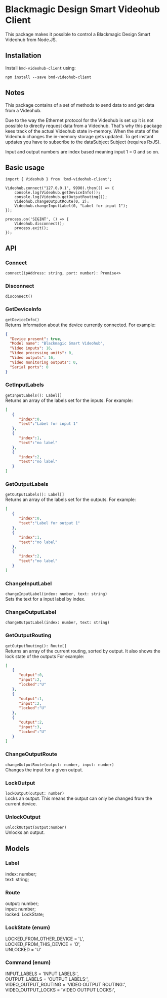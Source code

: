 # Blackmagic Design Smart Videohub Client
This package makes it possible to control a Blackmagic Design Smart Videohub from Node.JS.
## Installation
Install `bmd-videohub-client` using:

    npm install --save bmd-videohub-client


## Notes
This package contains of a set of methods to send data to and get data from a Videohub. 

Due to the way the Ethernet protocol for the Videohub is set up it is not possible to directly request data from a Videohub. That's why this package kees track of the actual Videohub state in-memory. When the state of the Videohub changes the in-memory storage gets updated. To get instant updates you have to subscribe to the dataSubject Subject (requires RxJS).  

Input and output numbers are index based meaning input 1 = 0 and so on.

## Basic usage

    import { Videohub } from 'bmd-videohub-client';
    
    Videohub.connect("127.0.0.1", 9990).then(() => {
	    console.log(Videohub.getDeviceInfo());
	    console.log(Videohub.getOutputRouting());
	    Videohub.changeOutputRoute(0, 2);
	    Videohub.changeInputLabel(0, "Label for input 1");
    });
    
    process.on('SIGINT', () => {
	    Videohub.disconnect();
		process.exit();
	});





## API

### Connect
 `connect(ipAddress: string, port: number): Promise<>`

### Disconnect
`disconnect()`

### GetDeviceInfo
`getDeviceInfo()`  
Returns information about the device currently connected. 
For example:
```json
{
  "Device present": true,
  "Model name": "Blackmagic Smart Videohub",
  "Video inputs": 16,
  "Video processing units": 0,
  "Video outputs": 16,
  "Video monitoring outputs": 0,
  "Serial ports": 0
}
```

### GetInputLabels
`getInputLabels(): Label[]`  
Returns an array of the labels set for the inputs.
For example: 
```json
[
   {
      "index":0,
      "text":"Label for input 1"
   },
   {
      "index":1,
      "text":"no label"
   },
   {
      "index":2,
      "text":"no label"
   }
]
```
### GetOutputLabels
`getOutputLabels(): Label[]`  
Returns an array of the labels set for the outputs.
For example: 
```json
[
   {
      "index":0,
      "text":"Label for output 1"
   },
   {
      "index":1,
      "text":"no label"
   },
   {
      "index":2,
      "text":"no label"
   }
]
```
### ChangeInputLabel
`changeInputLabel(index: number, text: string)`  
Sets the text for a input label by index.

### ChangeOutputLabel
`changeOutputLabel(index: number, text: string)`

### GetOutputRouting
`getOutputRouting(): Route[]`  
Returns an array of the current routing, sorted by output. It also shows the lock state of the outputs
For example:
```json
[
   {
      "output":0,
      "input":2,
      "locked":"U"
   },
   {
      "output":1,
      "input":2,
      "locked":"U"
   },
   {
      "output":2,
      "input":3,
      "locked":"U"
   }
]
```

### ChangeOutputRoute
`changeOutputRoute(output: number, input: number)`  
Changes the input for a given output.

### LockOutput
`lockOutput(output: number)`  
Locks an output. This means the output can only be changed from the current device. 

### UnlockOutput
`unlockOutput(output:number)`  
Unlocks an output.

## Models

### Label
index: number;  
text: string;

### Route
output: number;  
input: number;  
locked: LockState;

### LockState (enum)
LOCKED_FROM_OTHER_DEVICE = 'L',  
LOCKED_FROM_THIS_DEVICE = 'O',  
UNLOCKED = 'U'

### Command (enum)
INPUT_LABELS = 'INPUT LABELS:',  
OUTPUT_LABELS = 'OUTPUT LABELS:',  
VIDEO_OUTPUT_ROUTING = 'VIDEO OUTPUT ROUTING:',  
VIDEO_OUTPUT_LOCKS = 'VIDEO OUTPUT LOCKS:',